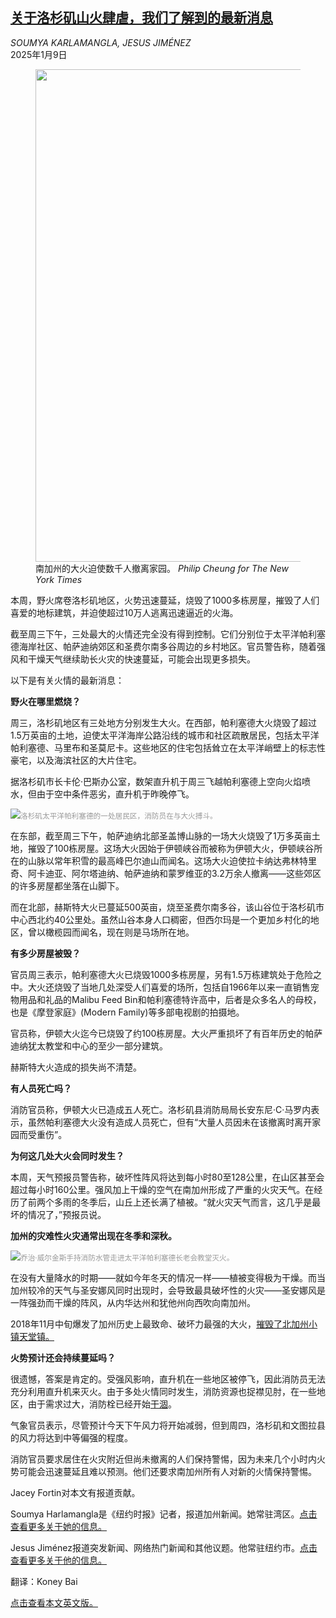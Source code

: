 <!--1736393821000-->
[关于洛杉矶山火肆虐，我们了解到的最新消息](https://cn.nytimes.com/usa/20250109/wildfires-los-angeles-california/)
------

<address>SOUMYA KARLAMANGLA, JESUS JIMÉNEZ</address><time pudate="2025-01-09 11:04:00" datetime="2025-01-09 11:04:00">2025年1月9日</time><figure><img src="https://images.weserv.nl/?url=static01.nyt.com/images/2025/01/08/multimedia/08nat-fire-wwk-1-lwfp/08nat-fire-wwk-1-lwfp-master1050.jpg" width="1050" height="788"><figcaption>南加州的大火迫使数千人撤离家园。 <cite>Philip Cheung for The New York Times</cite></figcaption></figure><section><p>本周，野火席卷洛杉矶地区，火势迅速蔓延，烧毁了1000多栋房屋，摧毁了人们喜爱的地标建筑，并迫使超过10万人逃离迅速逼近的火海。</p><p>截至周三下午，三处最大的火情还完全没有得到控制。它们分别位于太平洋帕利塞德海岸社区、帕萨迪纳郊区和圣费尔南多谷周边的乡村地区。官员警告称，随着强风和干燥天气继续助长火灾的快速蔓延，可能会出现更多损失。</p><p>以下是有关火情的最新消息：</p><p><b>野火在哪里燃烧？</b></p><p>周三，洛杉矶地区有三处地方分别发生大火。在西部，帕利塞德大火烧毁了超过1.5万英亩的土地，迫使太平洋海岸公路沿线的城市和社区疏散居民，包括太平洋帕利塞德、马里布和圣莫尼卡。这些地区的住宅包括耸立在太平洋峭壁上的标志性豪宅，以及海滨社区的大片住宅。</p><p>据洛杉矶市长卡伦·巴斯办公室，数架直升机于周三飞越帕利塞德上空向火焰喷水，但由于空中条件恶劣，直升机于昨晚停飞。</p><p><img src="https://images.weserv.nl/?url=static01.nyt.com/images/2025/01/08/multimedia/08nat-fire-wwk-3-btfv/08nat-fire-wwk-3-btfv-master1050.jpg"><small style="color: #999;">洛杉矶太平洋帕利塞德的一处居民区，消防员在与大火搏斗。</small></p><p>在东部，截至周三下午，帕萨迪纳北部圣盖博山脉的一场大火烧毁了1万多英亩土地，摧毁了100栋房屋。这场大火因始于伊顿峡谷而被称为伊顿大火，伊顿峡谷所在的山脉以常年积雪的最高峰巴尔迪山而闻名。这场大火迫使拉卡纳达弗林特里奇、阿卡迪亚、阿尔塔迪纳、帕萨迪纳和蒙罗维亚的3.2万余人撤离——这些郊区的许多房屋都坐落在山脚下。</p><p>而在北部，赫斯特大火已蔓延500英亩，烧至圣费尔南多谷，该山谷位于洛杉矶市中心西北约40公里处。虽然山谷本身人口稠密，但西尔玛是一个更加乡村化的地区，曾以橄榄园而闻名，现在则是马场所在地。</p><p><b>有多少房屋被毁？</b><b></b></p><p>官员周三表示，帕利塞德大火已烧毁1000多栋房屋，另有1.5万栋建筑处于危险之中。大火还烧毁了当地几处深受人们喜爱的场所，包括自1966年以来一直销售宠物用品和礼品的Malibu Feed Bin和帕利塞德特许高中，后者是众多名人的母校，也是《摩登家庭》(Modern Family)等多部电视剧的拍摄地。</p><p>官员称，伊顿大火迄今已烧毁了约100栋房屋。大火严重损坏了有百年历史的帕萨迪纳犹太教堂和中心的至少一部分建筑。</p><p>赫斯特大火造成的损失尚不清楚。</p><p><b>有人员死亡吗？</b><b></b></p><p>消防官员称，伊顿大火已造成五人死亡。洛杉矶县消防局局长安东尼·C·马罗内表示，虽然帕利塞德大火没有造成人员死亡，但有“大量人员因未在该撤离时离开家园而受重伤”。</p><p><b>为何这几处大火会同时发生？</b><b></b></p><p>本周，天气预报员警告称，破坏性阵风将达到每小时80至128公里，在山区甚至会超过每小时160公里。强风加上干燥的空气在南加州形成了严重的火灾天气。在经历了前两个多雨的冬季后，山丘上还长满了植被。“就火灾天气而言，这几乎是最坏的情况了，”预报员说。</p><p><b>加州</b><b>的</b><b>灾难性火灾</b><b>通常出现在</b><b>冬季和深秋。</b><b></b></p><p><img src="https://images.weserv.nl/?url=static01.nyt.com/images/2025/01/08/multimedia/08nat-fire-wwk-2-gvht/08nat-fire-wwk-2-gvht-master1050.jpg"><small style="color: #999;">乔治·威尔金斯手持消防水管走进太平洋帕利塞德长老会教堂灭火。</small></p><p>在没有大量降水的时期——就如今年冬天的情况一样——植被变得极为干燥。而当加州较冷的天气与圣安娜风同时出现时，会导致最具破坏性的火灾——圣安娜风是一阵强劲而干燥的阵风，从内华达州和犹他州向西吹向南加州。</p><p>2018年11月中旬爆发了加州历史上最致命、破坏力最强的大火，<a href="https://www.nytimes.com/2023/11/09/us/paradise-fire.html" title="Link: https://www.nytimes.com/2023/11/09/us/paradise-fire.html">摧毁了北加州小镇天堂镇。</a></p><p><b>火势预计还会持续蔓延吗？</b><b></b></p><p>很遗憾，答案是肯定的。受强风影响，直升机在一些地区被停飞，因此消防员无法充分利用直升机来灭火。由于多处火情同时发生，消防资源也捉襟见肘，在一些地区，由于需求过大，消防栓已经开始<a href="https://www.nytimes.com/live/2025/01/08/us/california-wildfire-la-palisades#a-lack-of-water-has-hindered-firefighting-efforts">干涸</a>。</p><p>气象官员表示，尽管预计今天下午风力将开始减弱，但到周四，洛杉矶和文图拉县的风力将达到中等偏强的程度。</p><p>消防官员要求居住在火灾附近但尚未撤离的人们保持警惕，因为未来几个小时内火势可能会迅速蔓延且难以预测。他们还要求南加州所有人对新的火情保持警惕。</p></section><footer><p>Jacey Fortin对本文有报道贡献。</p><p>Soumya Harlamangla是《纽约时报》记者，报道加州新闻。她常驻湾区。<a rel="nofollow" target="_blank" href="https://www.nytimes.com/by/soumya-karlamangla">点击查看更多关于她的信息。</a></p><p>Jesus Jiménez报道突发新闻、网络热门新闻和其他议题。他常驻纽约市。<a rel="nofollow" target="_blank" href="https://www.nytimes.com/by/jesus-jimenez">点击查看更多关于他的信息。</a></p><p>翻译：Koney Bai</p><p><a rel="nofollow" target="_blank" href="https://www.nytimes.com/2025/01/08/us/wildfires-los-angeles-california.html">点击查看本文英文版。</a></p><br><br></footer>
